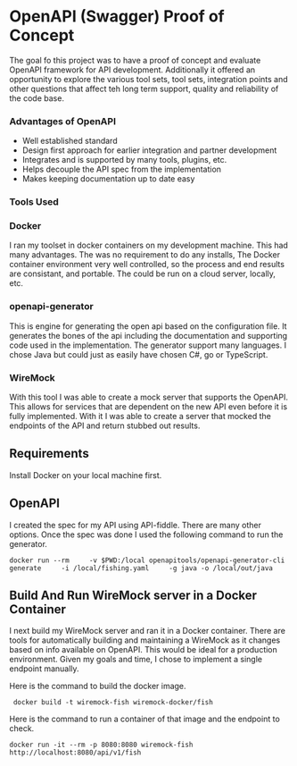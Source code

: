 # OpenAPI (Swagger) Proof of Concept
The goal fo this project was to have a proof of concept and evaluate OpenAPI framework for API development. Additionally
it offered an opportunity to explore the various tool sets, tool sets, integration points and other questions that
affect teh long term support, quality and reliability of the code base.

### Advantages of OpenAPI
* Well established standard
* Design first approach for earlier integration and partner development
* Integrates and is supported by many tools, plugins, etc.
* Helps decouple the API spec from the implementation
* Makes keeping documentation up to date easy

### Tools Used
### Docker
I ran my toolset in docker containers on my development machine. This had many advantages. The was no requirement to
do any installs, The Docker container environment very well controlled, so the process and end results are consistant,
and portable. The could be run on a cloud server, locally, etc.
### openapi-generator
This is engine for generating the open api based on the configuration file. It generates the bones of the api including
the documentation and supporting code used in the implementation. The generator support many languages. I chose Java
but could just as easily have chosen C#, go or TypeScript. 
### WireMock
With this tool I was able to create a mock server that supports the OpenAPI. This allows for services that are dependent
on the new API even before it is fully implemented. With it I was able to create a server that mocked the endpoints
of the API and return stubbed out results.

## Requirements
Install Docker on your local machine first. 

## OpenAPI

I created the spec for my API using API-fiddle. There are many other options. Once the spec was done I used the 
following command to run the generator.

```commandline
docker run --rm     -v $PWD:/local openapitools/openapi-generator-cli generate     -i /local/fishing.yaml     -g java -o /local/out/java
```

## Build And Run WireMock server in a Docker Container
I next build my WireMock server and ran it in a Docker container. There are tools for automatically building and maintaining 
a WireMock as it changes based on info available on OpenAPI. This would be ideal for a production environment. Given
my goals and time, I chose to implement a single endpoint manually.

Here is the command to build the docker image.
```
 docker build -t wiremock-fish wiremock-docker/fish
```
Here is the command to run a container of that image and the endpoint to check.
```
docker run -it --rm -p 8080:8080 wiremock-fish
http://localhost:8080/api/v1/fish
```



